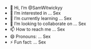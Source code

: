 - 👋 Hi, I’m @SamWitwickyy
- 👀 I’m interested in ... Sex
- 🌱 I’m currently learning ... Sex
- 💞️ I’m looking to collaborate on ... Sex
- 📫 How to reach me ... Sex
- 😄 Pronouns: ... Sex
- ⚡ Fun fact: ... Sex

<!---
SamWitwickyy/SamWitwickyy is a ✨ special ✨ repository because its `README.md` (this file) appears on your GitHub profile.
You can click the Preview link to take a look at your changes.
--->
